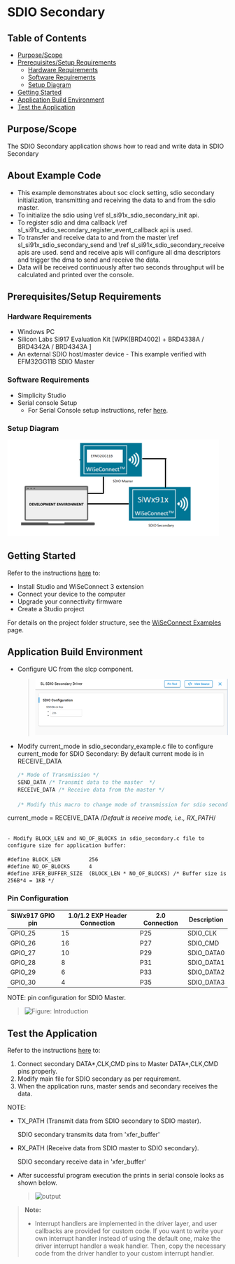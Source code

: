# SDIO Secondary

## Table of Contents

- [Purpose/Scope](#purposescope)
- [Prerequisites/Setup Requirements](#prerequisitessetup-requirements)
  - [Hardware Requirements](#hardware-requirements)
  - [Software Requirements](#software-requirements)
  - [Setup Diagram](#setup-diagram)
- [Getting Started](#getting-started)
- [Application Build Environment](#application-build-environment)
- [Test the Application](#test-the-application)

## Purpose/Scope

The SDIO Secondary application shows how to read and write data in SDIO Secondary

## About Example Code

- This example demonstrates about soc clock setting, sdio secondary initialization, transmitting and receiving the data to and from the sdio master.
- To initialize the sdio using \ref sl_si91x_sdio_secondary_init api.
- To register sdio and dma callback \ref sl_si91x_sdio_secondary_register_event_callback api is used.
- To transfer and receive data to and from the master \ref  sl_si91x_sdio_secondary_send and \ref sl_si91x_sdio_secondary_receive apis are used. send and receive apis will configure all dma descriptors and trigger the dma to send and receive the data.
- Data will be received continuously after two seconds throughput will be calculated and printed over the console.

## Prerequisites/Setup Requirements

### Hardware Requirements

- Windows PC
- Silicon Labs Si917 Evaluation Kit [WPK(BRD4002) + BRD4338A / BRD4342A / BRD4343A ]
- An external SDIO host/master device - This example verified with EFM32GG11B SDIO Master

### Software Requirements

- Simplicity Studio
- Serial console Setup
  - For Serial Console setup instructions, refer [here](https://docs.silabs.com/wiseconnect/latest/wiseconnect-developers-guide-developing-for-silabs-hosts/#console-input-and-output).

### Setup Diagram

![Figure: Introduction](resources/readme/setupdiagram.png)

## Getting Started

Refer to the instructions [here](https://docs.silabs.com/wiseconnect/latest/wiseconnect-getting-started/) to:

- Install Studio and WiSeConnect 3 extension
- Connect your device to the computer
- Upgrade your connectivity firmware
- Create a Studio project

For details on the project folder structure, see the [WiSeConnect Examples](https://docs.silabs.com/wiseconnect/latest/wiseconnect-examples/#example-folder-structure) page.

## Application Build Environment

- Configure UC from the slcp component.

  >![Figure: Introduction](resources/uc_screen/sdio_secondary.png)

- Modify current_mode in sdio_secondary_example.c file to configure current_mode for SDIO Secondary:
  By default current mode is in RECEIVE_DATA

   ```c
  /* Mode of Transmission */
  SEND_DATA /* Transmit data to the master  */
  RECEIVE_DATA /* Receive data from the master */

  /* Modify this macro to change mode of transmission for sdio secondary */

 current_mode = RECEIVE_DATA /*Default is receive mode, i.e., RX_PATH*/

   ```

- Modify BLOCK_LEN and NO_OF_BLOCKS in sdio_secondary.c file to configure size for application buffer:

  #define BLOCK_LEN         256
  #define NO_OF_BLOCKS      4
  #define XFER_BUFFER_SIZE  (BLOCK_LEN * NO_OF_BLOCKS) /* Buffer size is 256B*4 = 1KB */
   ```

### Pin Configuration

|SiWx917 GPIO pin  | 1.0/1.2 EXP Header Connection  | 2.0 Connection |  Description|
|--- | --- | ---  | --- |
|GPIO_25  | 15 | P25 | SDIO_CLK|
|GPIO_26  | 16 | P27 | SDIO_CMD |
|GPIO_27  | 10 | P29 | SDIO_DATA0 |
|GPIO_28  | 8 | P31 | SDIO_DATA1 |
|GPIO_29  | 6 | P33 | SDIO_DATA2 |
|GPIO_30  | 4 | P35 | SDIO_DATA3 |

NOTE: pin configuration for SDIO Master.

>![Figure: Introduction](resources/readme/image_sdio_master.png)

## Test the Application

Refer to the instructions [here](https://docs.silabs.com/wiseconnect/latest/wiseconnect-getting-started/) to:

1. Connect secondary DATA*,CLK,CMD pins to Master DATA*,CLK,CMD pins properly.
2. Modify main file for SDIO secondary as per requirement.
3. When the application runs, master sends and secondary receives the data.

NOTE:

- TX_PATH (Transmit data from SDIO secondary to SDIO master).

   SDIO secondary transmits data from 'xfer_buffer'
- RX_PATH (Receive data from SDIO master to SDIO secondary).

   SDIO secondary receive data in 'xfer_buffer'

- After successful program execution the prints in serial console looks as shown below.

  >![output](resources/readme/output_sdio.png)


> **Note:**
>
> - Interrupt handlers are implemented in the driver layer, and user callbacks are provided for custom code. If you want to write your own interrupt handler instead of using the default one, make the driver interrupt handler a weak handler. Then, copy the necessary code from the driver handler to your custom interrupt handler.
